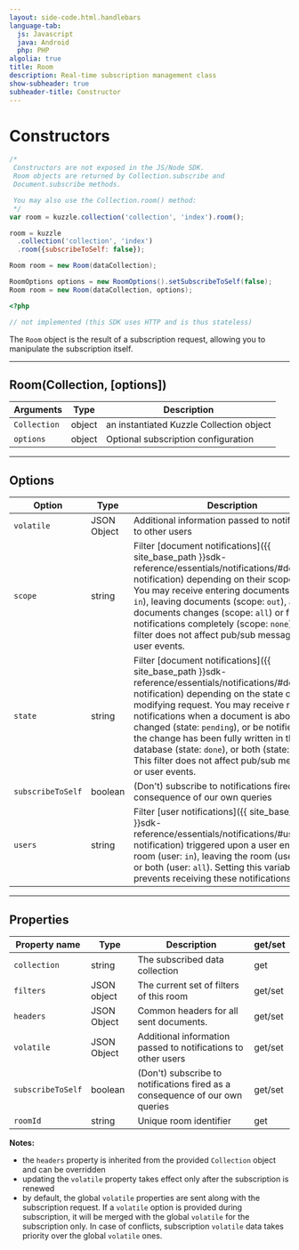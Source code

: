 ```yaml
---
layout: side-code.html.handlebars
language-tab:
  js: Javascript
  java: Android
  php: PHP
algolia: true
title: Room
description: Real-time subscription management class
show-subheader: true
subheader-title: Constructor
---
```


# Constructors

```js
/*
 Constructors are not exposed in the JS/Node SDK.
 Room objects are returned by Collection.subscribe and
 Document.subscribe methods.

 You may also use the Collection.room() method:
 */
var room = kuzzle.collection('collection', 'index').room();

room = kuzzle
  .collection('collection', 'index')
  .room({subscribeToSelf: false});
```

```java
Room room = new Room(dataCollection);

RoomOptions options = new RoomOptions().setSubscribeToSelf(false);
Room room = new Room(dataCollection, options);
```

```php
<?php

// not implemented (this SDK uses HTTP and is thus stateless)
```

The `Room` object is the result of a subscription request, allowing you to manipulate the subscription itself.

---

## Room(Collection, [options])

| Arguments | Type | Description |
|---------------|---------|----------------------------------------|
| ``Collection`` | object | an instantiated Kuzzle Collection object |
| ``options`` | object | Optional subscription configuration |

---

## Options

| Option | Type | Description | Default |
|---------------|---------|----------------------------------------|---------|
| ``volatile`` | JSON Object | Additional information passed to notifications to other users | ``null`` |
| ``scope`` | string | Filter [document notifications]({{ site_base_path }}sdk-reference/essentials/notifications/#document-notification) depending on their scope status. You may receive entering documents (scope: ``in``), leaving documents (scope: ``out``), all documents changes (scope: ``all``) or filter these notifications completely (scope: ``none``). This filter does not affect pub/sub messages or user events. | ``all`` |
| ``state`` | string | Filter [document notifications]({{ site_base_path }}sdk-reference/essentials/notifications/#document-notification) depending on the state of the modifying request. You may receive real-time notifications when a document is about to be changed (state: ``pending``), or be notified when the change has been fully written in the database (state: ``done``), or both (state: ``all``). This filter does not affect pub/sub messages or user events. | ``done`` |
| ``subscribeToSelf`` | boolean | (Don't) subscribe to notifications fired as a consequence of our own queries | ``true`` |
| ``users`` | string | Filter [user notifications]({{ site_base_path }}sdk-reference/essentials/notifications/#user-notification) triggered upon a user entering the room (user: ``in``), leaving the room (user: ``out``), or both (user: ``all``). Setting this variable to ``none`` prevents receiving these notifications | ``none`` |

---

## Properties

| Property name | Type | Description | get/set |
|--------------|--------|-----------------------------------|---------|
| ``collection`` | string | The subscribed data collection | get |
| ``filters`` | JSON object | The current set of filters of this room | get/set |
| ``headers`` | JSON Object | Common headers for all sent documents. | get/set |
| ``volatile`` | JSON Object | Additional information passed to notifications to other users | get/set |
| ``subscribeToSelf`` | boolean | (Don't) subscribe to notifications fired as a consequence of our own queries | get/set |
| ``roomId`` | string | Unique room identifier | get |

**Notes:**

* the ``headers`` property is inherited from the provided ``Collection`` object and can be overridden
* updating the ``volatile`` property takes effect only after the subscription is renewed
* by default, the global ``volatile`` properties are sent along with the subscription request. If a ``volatile`` option is provided during subscription, it will be merged with the global ``volatile`` for the subscription only. In case of conflicts, subscription ``volatile`` data takes priority over the global ``volatile`` ones.
